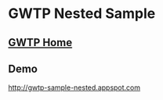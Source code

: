 # GWTP Nested Sample

## [GWTP Home](https://github.com/ArcBees/GWTP)

## Demo
http://gwtp-sample-nested.appspot.com
